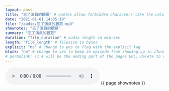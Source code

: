```yaml
---
layout: post
title: "忘了演員的觀眾" # quotes allow forbidden characters like the colon
date: "2021-01-01 14:05:19"
file: "/audio/忘了演員的觀眾.mp3"
shownotes: "忘了演員的觀眾"
summary: "忘了演員的觀眾"
duration: "file_duration" # audio length in min:sec
length: "file_length" # filesize in bytes
explicit: "no" # change to yes to flag with the explicit tag
block: "no" # change to yes to keep an episode from showing up in iTunes
# permalink: /1 # will be the ending part of the pages URL, delete to default to the title
---
```


<audio controls>
<source src="{{site.url}}{{site.baseurl}}{{ page.file }}" type="audio/x-mp3">
Your browser does not support the audio element.
</audio>
{{ page.shownotes }}
